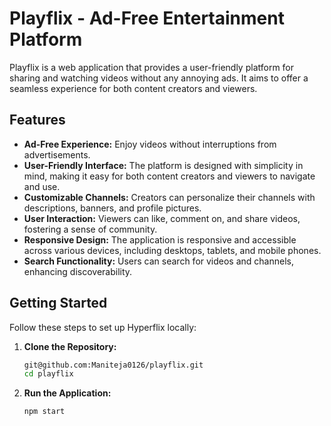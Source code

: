 # Playflix - Ad-Free Entertainment Platform

Playflix is a web application that provides a user-friendly platform for sharing and watching videos without any annoying ads. It aims to offer a seamless experience for both content creators and viewers.

## Features

- **Ad-Free Experience:** Enjoy videos without interruptions from advertisements.
- **User-Friendly Interface:** The platform is designed with simplicity in mind, making it easy for both content creators and viewers to navigate and use.
- **Customizable Channels:** Creators can personalize their channels with descriptions, banners, and profile pictures.
- **User Interaction:** Viewers can like, comment on, and share videos, fostering a sense of community.
- **Responsive Design:** The application is responsive and accessible across various devices, including desktops, tablets, and mobile phones.
- **Search Functionality:** Users can search for videos and channels, enhancing discoverability.





## Getting Started

Follow these steps to set up Hyperflix locally:

1. **Clone the Repository:**
   ```bash
   git@github.com:Maniteja0126/playflix.git
   cd playflix
   ```
2. **Run the Application:**
   ```bash
   npm start
   ```

